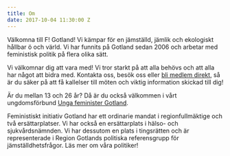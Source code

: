 ```yaml
---
title: Om
date: 2017-10-04 11:30:00 Z
---
```


Välkomna till F! Gotland! Vi kämpar för en jämställd, jämlik och ekologiskt hållbar ö och värld. Vi har funnits på Gotland sedan 2006 och arbetar med feministisk politik på flera olika sätt.

Vi välkomnar dig att vara med! Vi tror starkt på att alla behövs och att alla har något att bidra med. Kontakta oss, besök oss eller [bli medlem direkt](https://feministisktinitiativ.se/bli-medlem/), så är du säker på att få kallelser till möten och viktig information skickad till dig!

Är du mellan 13 och 26 år? Då är du också välkommen i vårt ungdomsförbund [Unga feminister Gotland](https://www.facebook.com/UngaFeministerGotland/).

Feministiskt initiativ Gotland har ett ordinarie mandat i regionfullmäktige och två ersättarplatser. Vi har också en ersättarplats i hälso- och sjukvårdsnämnden. Vi har dessutom en plats i tingsrätten och är representerade i Region Gotlands politiska referensgrupp för jämställdhetsfrågor. Läs mer om våra politiker!